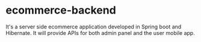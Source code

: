 # ecommerce-backend
It's a server side ecommerce application developed in Spring boot and Hibernate. It will provide APIs for both admin panel and the user mobile app.
